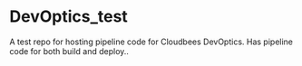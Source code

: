 # DevOptics_test
A test repo for hosting pipeline code for Cloudbees DevOptics. Has pipeline code for both build and deploy..
